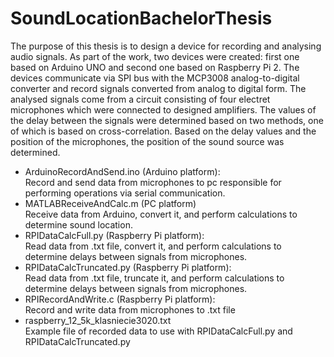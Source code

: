 # SoundLocationBachelorThesis
The purpose of this thesis is to design a device for recording and analysing audio signals.  As part of the work, two devices were created: first one based on Arduino UNO and  second one based on Raspberry Pi 2. The devices communicate via SPI bus with the  MCP3008 analog-to-digital converter and record signals converted from analog to digital  form. The analysed signals come from a circuit consisting of four electret microphones  which were connected to designed amplifiers. The values of the delay between the signals  were determined based on two methods, one of which is based on cross-correlation. Based  on the delay values and the position of the microphones, the position of the sound source  was determined.  
* ArduinoRecordAndSend.ino (Arduino platform):  
 Record and send data from microphones to pc responsible for performing operations via serial communication.  
* MATLABReceiveAndCalc.m (PC platform)  
 Receive data from Arduino, convert it, and perform calculations to determine sound location.  
* RPIDataCalcFull.py (Raspberry Pi platform):  
 Read data from .txt file, convert it, and perform calculations to determine delays between signals from microphones.  
* RPIDataCalcTruncated.py (Raspberry Pi platform):  
 Read data from .txt file, truncate it, and perform calculations to determine delays between signals from microphones.  
* RPIRecordAndWrite.c (Raspberry Pi platform):  
 Record and write data from microphones to .txt file  
* raspberry_12_5k_klasniecie3020.txt  
Example file of recorded data to use with RPIDataCalcFull.py and RPIDataCalcTruncated.py  
